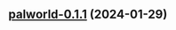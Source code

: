 

## [palworld-0.1.1](https://github.com/truecharts/charts/compare/palworld-0.1.0...palworld-0.1.1) (2024-01-29)